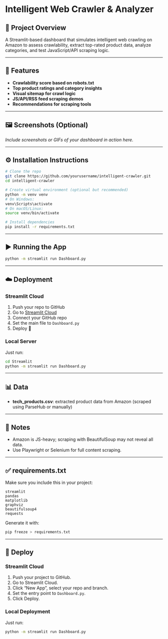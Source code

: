 # Intelligent Web Crawler & Analyzer

## 📝 Project Overview

A Streamlit-based dashboard that simulates intelligent web crawling on Amazon to assess crawlability, extract top-rated product data, analyze categories, and test JavaScript/API scraping logic.

---

## 🚀 Features

- **Crawlability score based on robots.txt**
- **Top product ratings and category insights**
- **Visual sitemap for crawl logic**
- **JS/API/RSS feed scraping demos**
- **Recommendations for scraping tools**

---

## 🖼️ Screenshots (Optional)

*Include screenshots or GIFs of your dashboard in action here.*

---

## ⚙️ Installation Instructions

```bash
# Clone the repo
git clone https://github.com/yourusername/intelligent-crawler.git
cd intelligent-crawler

# Create virtual environment (optional but recommended)
python -m venv venv
# On Windows:
venv\Scripts\activate
# On macOS/Linux:
source venv/bin/activate

# Install dependencies
pip install -r requirements.txt
```

---

## ▶️ Running the App

```bash
python -m streamlit run Dashboard.py
```

---

## ☁️ Deployment

### Streamlit Cloud

1. Push your repo to GitHub
2. Go to [Streamlit Cloud](https://streamlit.io/cloud)
3. Connect your GitHub repo
4. Set the main file to `Dashboard.py`
5. Deploy 🚀

### Local Server

Just run:

```bash
cd Streamlit
python -m streamlit run Dashboard.py
```

---

## 📊 Data

- **tech_products.csv**: extracted product data from Amazon (scraped using ParseHub or manually)

---

## 📌 Notes

- Amazon is JS-heavy; scraping with BeautifulSoup may not reveal all data.
- Use Playwright or Selenium for full content scraping.

---

## ✅ requirements.txt

Make sure you include this in your project:

```
streamlit
pandas
matplotlib
graphviz
beautifulsoup4
requests
```

Generate it with:

```bash
pip freeze > requirements.txt
```

---

## 🔹 Deploy

### Streamlit Cloud

1. Push your project to GitHub.
2. Go to Streamlit Cloud.
3. Click “New App”, select your repo and branch.
4. Set the entry point to `Dashboard.py`.
5. Click Deploy.

### Local Deployment

Just run:

```bash
python -m streamlit run Dashboard.py
```